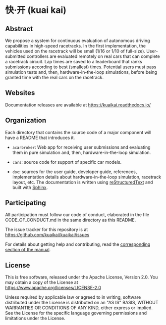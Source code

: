 # 快·开 (kuai kai)

## Abstract

We propose a system for continuous evaluation of autonomous driving capabilities
in high-speed racetracks. In the first implementation, the vehicles used on the
racetrack will be small (1/16 or 1/10 of full-size). User-submitted controllers
are evaluated remotely on real cars that can complete a racetrack circuit. Lap
times are saved to a leaderboard that ranks submissions according to best
(smallest) times. Potential users must pass simulation tests and, then,
hardware-in-the-loop simulations, before being granted time with the real cars
on the racetrack.

## Websites

Documentation releases are available at
https://kuaikai.readthedocs.io/

## Organization

Each directory that contains the source code of a major component will have a
README that introduces it.

* `acarbroker`: Web app for receiving user submissions and evaluating them in
  pure simulation and, then, hardware-in-the-loop simulation.

* `cars`: source code for support of specific car models.

* `doc`: sources for the user guide, developer guide, references, implementation
  details about hardware-in-the-loop simulation, racetrack layout, etc.  The
  documentation is written using [reStructuredText](
  http://docutils.sourceforge.net/rst.html) and built with [Sphinx](
  https://sphinx.readthedocs.io/).


## Participating

All participation must follow our code of conduct, elaborated in the file
CODE_OF_CONDUCT.md in the same directory as this README.

The issue tracker for this repository is at
https://github.com/kuaikai/kuaikai/issues

For details about getting help and contributing, read the [corresponding section
of the manual](https://kuaikai.readthedocs.io/en/latest/help.html).


## License

This is free software, released under the Apache License, Version 2.0.
You may obtain a copy of the License at https://www.apache.org/licenses/LICENSE-2.0

Unless required by applicable law or agreed to in writing, software
distributed under the License is distributed on an "AS IS" BASIS,
WITHOUT WARRANTIES OR CONDITIONS OF ANY KIND, either express or implied.
See the License for the specific language governing permissions and
limitations under the License.
